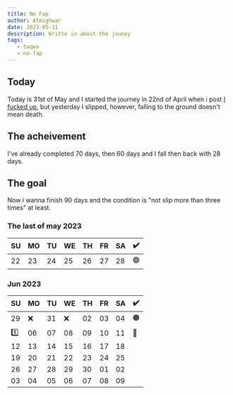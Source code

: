 ```yaml
---
title: No Fap
author: Almighwar
date: 2023-05-31
description: Writte in about the jouney 
tags:
   - taqwa
   - no-fap
---
```


## Today

Today is 31st of May and  I started the journey in 22nd of April when i post [I fucked up](/i/fucked/up), but yesterday I slipped, however, falling to the ground doesn't mean death.

## The acheivement 

I've already completed 70 days, then 60 days and I fall then back with 28 days. 

## The goal

Now i wanna finish 90 days and the condition is "not slip more than three times" at least.


   
### The last of may 2023
<div id="header" align="center" style="text-align: center;">
   
|SU|MO|TU|WE|TH|FR|SA|:heavy_check_mark:|
|-|-|-|-|-|-|-|-|
|22|23|24|25|26|27|28|:green_circle:|
   
</div>

### Jun 2023
<div id="header" align="center" style="text-align: center;">
   
|SU|MO|TU|WE|TH|FR|SA|:heavy_check_mark:|
|-|-|-|-|-|-|-|-|
|29|:x:|31|:x:|02|03|04|:orange_circle:|
|:one:|06|07|08|09|10|11|:arrows_counterclockwise:|
|12|13|14|15|16|17|18||
|19|20|21|22|23|24|25||
|26|27|28|29|30|01|02||
|03|04|05|06|07|08|09||
</div>
